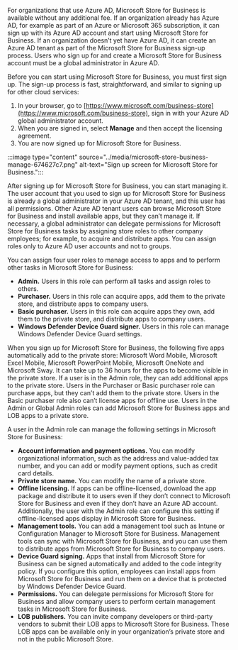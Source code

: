 For organizations that use Azure AD, Microsoft Store for Business is available without any additional fee. If an organization already has Azure AD, for example as part of an Azure or Microsoft 365 subscription, it can sign up with its Azure AD account and start using Microsoft Store for Business. If an organization doesn’t yet have Azure AD, it can create an Azure AD tenant as part of the Microsoft Store for Business sign-up process. Users who sign up for and create a Microsoft Store for Business account must be a global administrator in Azure AD.

Before you can start using Microsoft Store for Business, you must first sign up. The sign-up process is fast, straightforward, and similar to signing up for other cloud services:

1.  In your browser, go to [https://www.microsoft.com/business-store](https://www.microsoft.com/business-store), sign in with your Azure AD global administrator account.
2.  When you are signed in, select **Manage** and then accept the licensing agreement.
3.  You are now signed up for Microsoft Store for Business.

:::image type="content" source="../media/microsoft-store-business-manage-674627c7.png" alt-text="Sign up screen for Microsoft Store for Business.":::


After signing up for Microsoft Store for Business, you can start managing it. The user account that you used to sign up for Microsoft Store for Business is already a global administrator in your Azure AD tenant, and this user has all permissions. Other Azure AD tenant users can browse Microsoft Store for Business and install available apps, but they can’t manage it. If necessary, a global administrator can delegate permissions for Microsoft Store for Business tasks by assigning store roles to other company employees; for example, to acquire and distribute apps. You can assign roles only to Azure AD user accounts and not to groups.

You can assign four user roles to manage access to apps and to perform other tasks in Microsoft Store for Business:

 -  **Admin.** Users in this role can perform all tasks and assign roles to others.
 -  **Purchaser.** Users in this role can acquire apps, add them to the private store, and distribute apps to company users.
 -  **Basic purchaser.** Users in this role can acquire apps they own, add them to the private store, and distribute apps to company users.
 -  **Windows Defender Device Guard signer.** Users in this role can manage Windows Defender Device Guard settings.

When you sign up for Microsoft Store for Business, the following five apps automatically add to the private store: Microsoft Word Mobile, Microsoft Excel Mobile, Microsoft PowerPoint Mobile, Microsoft OneNote and Microsoft Sway. It can take up to 36 hours for the apps to become visible in the private store. If a user is in the Admin role, they can add additional apps to the private store. Users in the Purchaser or Basic purchaser role can purchase apps, but they can’t add them to the private store. Users in the Basic purchaser role also can’t license apps for offline use. Users in the Admin or Global Admin roles can add Microsoft Store for Business apps and LOB apps to a private store.

A user in the Admin role can manage the following settings in Microsoft Store for Business:

 -  **Account information and payment options.** You can modify organizational information, such as the address and value-added tax number, and you can add or modify payment options, such as credit card details.
 -  **Private store name.** You can modify the name of a private store.
 -  **Offline licensing.** If apps can be offline-licensed, download the app package and distribute it to users even if they don’t connect to Microsoft Store for Business and even if they don’t have an Azure AD account. Additionally, the user with the Admin role can configure this setting if offline-licensed apps display in Microsoft Store for Business.
 -  **Management tools.** You can add a management tool such as Intune or Configuration Manager to Microsoft Store for Business. Management tools can sync with Microsoft Store for Business, and you can use them to distribute apps from Microsoft Store for Business to company users.
 -  **Device Guard signing.** Apps that install from Microsoft Store for Business can be signed automatically and added to the code integrity policy. If you configure this option, employees can install apps from Microsoft Store for Business and run them on a device that is protected by Windows Defender Device Guard.
 -  **Permissions.** You can delegate permissions for Microsoft Store for Business and allow company users to perform certain management tasks in Microsoft Store for Business.
 -  **LOB publishers.** You can invite company developers or third-party vendors to submit their LOB apps to Microsoft Store for Business. These LOB apps can be available only in your organization’s private store and not in the public Microsoft Store.
